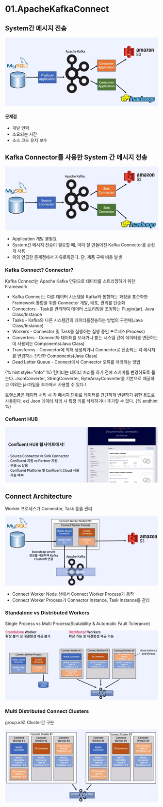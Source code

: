 # 01.ApacheKafkaConnect

## System간 메시지 전송

![](<../../../../.gitbook/assets/image (17).png>)

#### 문제점

* 개발 인력
* 소요되는 시간
* 소스 코드 유지 보수

## Kafka Connector를 사용한 System 간 메시지 전송

![](<../../../../.gitbook/assets/image (6).png>)

* Application 개발 불필요
* System간 메시지 전송이 필요할 때, 이미 잘 만들어진 Kafka Connector를 손쉽게 사용
* 위의 언급한 문제점에서 자유로워진다. 단, 제품 구매 비용 발생

### Kafka Connect? Connector?

Kafka Connect는 Apache Kafka 안팎으로 데이터를 스트리밍하기 위한 Framework

* Kafka Connect는 다른 데이터 시스템을 Kafka와 통합하는 과정을 표준화한 Framework 통합을 위한 Connector 개발, 배포, 관리를 단순화
* Connectors - Task를 관리하여 데이터 스트리밍을 조정하는 Plugin(jar), Java Class/Instance
* Tasks - Kafka와 다른 시스템간의 데이터를전송하는 방법의 구현체(Java Class/Instance)
* Workers - Connector 및 Task를 실행하는 실행 중인 프로세스(Process)
* Converters - Connect와 데이터를 보내거나 받는 시스템 간에 데이터를 변환하는데 사용되는 Components(Java Class)
* Transforms - Connector에 의해 생성되거나 Connector로 전송되는 각 메시지를 변경하는 간단한 Components(Java Class)
* Dead Letter Queue - Connect에서 Connector 오류를 처리하는 방법

{% hint style="info" %}
컨버터는 데이터 처리를 하기 전에 스키마를 변경하도록 돕는다. JsonConverter, StringConverter, ByteArrayConverter를 기본으로 제공하고 이외는 jar파일을 추가해서 사용할 수 있다.\


트랜스폼은 데이터 처리 시 각 메시지 단위로 데이터를 간단하게 변환하기 위한 용도로 사용된다. ex) Json 데이터 처리 시 특정 키를 삭제하거나 추가할 수 있다.
{% endhint %}

### Cofluent HUB

![](<../../../../.gitbook/assets/image (38).png>)

## Connect Architecture

Worker 프로세스가 Connector, Task 등을 관리

![](<../../../../.gitbook/assets/image (37) (1).png>)

* Connect Worker Node 상에서 Connect Worker Process가 동작
* Connect Worker Process가 Connector Instance, Task Instance를 관리

### Standalone vs Distributed Workers

Single Process vs Multi Process(Scalability & Automatic Fault Tolerance)

![](<../../../../.gitbook/assets/image (36).png>)

### Multi Distributed Connect Clusters

group.id로 Cluster간 구분

![](<../../../../.gitbook/assets/image (39).png>)
